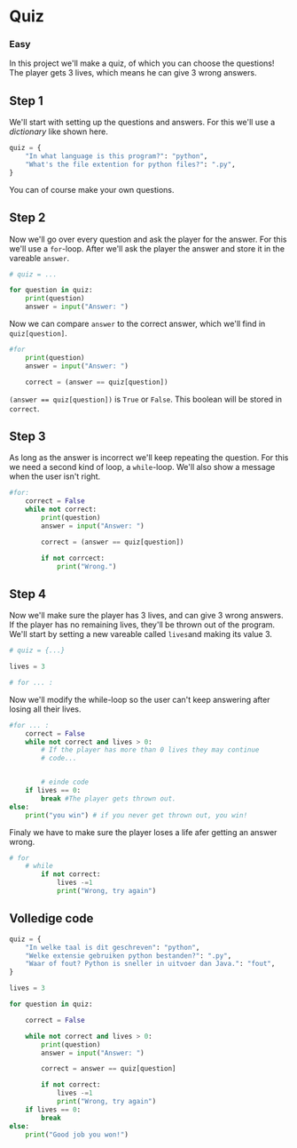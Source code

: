 # Quiz

### Easy

In this project we'll make a quiz, of which you can choose the questions! The player gets 3 lives, which means he can give 3 wrong answers.

## Step 1

We'll start with setting up the questions and answers. For this we'll use a _dictionary_ like shown here.

```py
quiz = {
    "In what language is this program?": "python",
    "What's the file extention for python files?": ".py",
}
```

You can of course make your own questions.

## Step 2

Now we'll go over every question and ask the player for the answer. For this we'll use a `for`-loop. After we'll ask the player the answer and store it in the vareable `answer`.

```py
# quiz = ...

for question in quiz:
    print(question)
    answer = input("Answer: ")
```

Now we can compare `answer` to the correct answer, which we'll find in `quiz[question]`.

```py
#for
    print(question)
    answer = input("Answer: ")

    correct = (answer == quiz[question])
```

`(answer == quiz[question])` is `True` or `False`. This boolean will be stored in `correct`.

## Step 3

As long as the answer is incorrect we'll keep repeating the question. For this we need a second kind of loop, a `while`-loop. We'll also show a message when the user isn't right.

```python
#for:
    correct = False
    while not correct:
        print(question)
        answer = input("Answer: ")

        correct = (answer == quiz[question])

        if not corrcect:
            print("Wrong.")
```

## Step 4

Now we'll make sure the player has 3 lives, and can give 3 wrong answers. If the player has no remaining lives, they'll be thrown out of the program. We'll start by setting a new vareable called `lives`and making its value 3.

```py
# quiz = {...}

lives = 3

# for ... :
```

Now we'll modify the while-loop so the user can't keep answering after losing all their lives.

```py
#for ... :
    correct = False
    while not correct and lives > 0:
        # If the player has more than 0 lives they may continue
        # code...


        # einde code
    if lives == 0:
        break #The player gets thrown out.
else:
    print("you win") # if you never get thrown out, you win!
```

Finaly we have to make sure the player loses a life afer getting an answer wrong.

```py
# for
    # while
        if not correct:
            lives -=1
            print("Wrong, try again")
```

## Volledige code

```py
quiz = {
    "In welke taal is dit geschreven": "python",
    "Welke extensie gebruiken python bestanden?": ".py",
    "Waar of fout? Python is sneller in uitvoer dan Java.": "fout",
}

lives = 3

for question in quiz:

    correct = False

    while not correct and lives > 0:
        print(question)
        answer = input("Answer: ")

        correct = answer == quiz[question]

        if not correct:
            lives -=1
            print("Wrong, try again")
    if lives == 0:
        break
else:
    print("Good job you won!")
```
